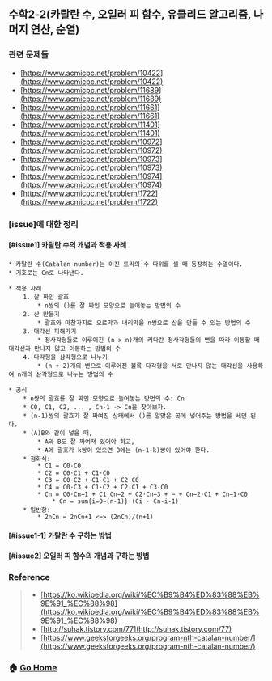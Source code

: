 ## 수학2-2(카탈란 수, 오일러 피 함수, 유클리드 알고리즘, 나머지 연산, 순열)

### 관련 문제들
* [https://www.acmicpc.net/problem/10422](https://www.acmicpc.net/problem/10422)
* [https://www.acmicpc.net/problem/11689](https://www.acmicpc.net/problem/11689)
* [https://www.acmicpc.net/problem/11661](https://www.acmicpc.net/problem/11661)
* [https://www.acmicpc.net/problem/11401](https://www.acmicpc.net/problem/11401)
* [https://www.acmicpc.net/problem/10972](https://www.acmicpc.net/problem/10972)
* [https://www.acmicpc.net/problem/10973](https://www.acmicpc.net/problem/10973)
* [https://www.acmicpc.net/problem/10974](https://www.acmicpc.net/problem/10974)
* [https://www.acmicpc.net/problem/1722](https://www.acmicpc.net/problem/1722)


### [issue]에 대한 정리
#### [#issue1] 카탈란 수의 개념과 적용 사례
    * 카탈란 수(Catalan number)는 이진 트리의 수 따위를 셀 때 등장하는 수열이다.
    * 기호로는 Cn로 나타낸다.
    
    * 적용 사례
        1. 잘 짜인 괄호
            * n쌍의 ()를 잘 짜인 모양으로 늘어놓는 방법의 수
        2. 산 만들기 
            * 괄호와 마찬가지로 오르막과 내리막을 n쌍으로 산을 만들 수 있는 방법의 수
        3. 대각선 피해가기
            * 정사각형들로 이루어진 (n x n)개의 커다란 정사각형들의 변을 따라 이동할 때 대각선과 만나지 않고 이동하는 방법의 수
        4. 다각형을 삼각형으로 나누기
            * (n + 2)개의 변으로 이루어진 볼록 다각형을 서로 만나지 않는 대각선을 사용하여 n개의 삼각형으로 나누는 방법의 수
            
    * 공식
        * n쌍의 괄호를 잘 짜인 모양으로 늘어놓는 방법의 수: Cn
        * C0, C1, C2, ... , Cn-1 -> Cn을 찾아보자.
        * (n-1)쌍의 괄호가 잘 짜여진 상태에서 ()를 알맞은 곳에 넣어주는 방법을 세면 된다.
        * (A)B와 같이 넣을 때, 
            * A와 B도 잘 짜여져 있어야 하고,
            * A에 괄호가 k쌍이 있으면 B에는 (n-1-k)쌍이 있어야 한다.
        * 점화식:
            * C1 = C0⋅C0
            * C2 = C0⋅C1 + C1⋅C0
            * C3 = C0⋅C2 + C1⋅C1 + C2⋅C0 
            * C4 = C0⋅C3 + C1⋅C2 + C2⋅C1 + C3⋅C0
            * Cn = C0⋅Cn−1 + C1⋅Cn−2 + C2⋅Cn−3 + ⋯ + Cn−2⋅C1 + Cn−1⋅C0
                * Cn = sum{i=0~(n-1)} (Ci ⋅ Cn-i-1)
        * 일반항: 
            * 2nCn = 2nCn+1 <=> (2nCn)/(n+1) 
           

#### [#issue1-1] 카탈란 수 구하는 방법


#### [#issue2] 오일러 피 함수의 개념과 구하는 방법



### Reference
> - [https://ko.wikipedia.org/wiki/%EC%B9%B4%ED%83%88%EB%9E%91_%EC%88%98](https://ko.wikipedia.org/wiki/%EC%B9%B4%ED%83%88%EB%9E%91_%EC%88%98)
> - [http://suhak.tistory.com/77](http://suhak.tistory.com/77)
> - [https://www.geeksforgeeks.org/program-nth-catalan-number/](https://www.geeksforgeeks.org/program-nth-catalan-number/)


### :house: [Go Home](https://github.com/Do-Hee/algorithm-study) 